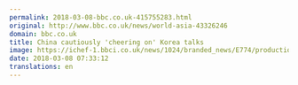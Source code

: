 ```yaml
---
permalink: 2018-03-08-bbc.co.uk-415755283.html
original: http://www.bbc.co.uk/news/world-asia-43326246
domain: bbc.co.uk
title: China cautiously 'cheering on' Korea talks
image: https://ichef-1.bbci.co.uk/news/1024/branded_news/E774/production/_100325295_mediaitem100325294.jpg
date: 2018-03-08 07:33:12
translations: en
---
```


